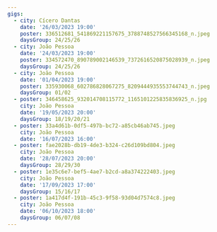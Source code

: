 ```yaml
---
gigs:
  - city: Cícero Dantas
    date: '26/03/2023 19:00'
    poster: 336512681_541869221157675_3788748527566345168_n.jpeg
    daysGroup: 24/25/26
  - city: João Pessoa
    date: '24/03/2023 19:00'
    poster: 334572470_890789002146539_7372616520875028939_n.jpeg
    daysGroup: 24/25/26
  - city: João Pessoa
    date: '01/04/2023 19:00'
    poster: 335930068_602786828067275_8209444935553744743_n.jpeg
    daysGroup: 01/02
  - poster: 346458625_932014708115772_1165101225835836925_n.jpg
    city: João Pessoa
    date: '19/05/2023 20:00'
    daysGroup: 18/19/20/21
  - poster: 33a4d61b-0df5-497b-bc72-a85cb46ab745.jpeg
    city: João Pessoa
    date: '16/07/2023 16:00'
  - poster: fae2028b-db19-4de3-b324-c26d109bd804.jpeg
    city: João Pessoa
    date: '28/07/2023 20:00'
    daysGroup: 28/29/30
  - poster: 1e35c6e7-bef5-4ae7-b2cd-a8a374222403.jpeg
    city: João Pessoa
    date: '17/09/2023 17:00'
    daysGroup: 15/16/17
  - poster: 1a417d4f-191b-45c3-9f58-93d04d7574c8.jpeg
    city: João Pessoa
    date: '06/10/2023 18:00'
    daysGroup: 06/07/08
---
```


